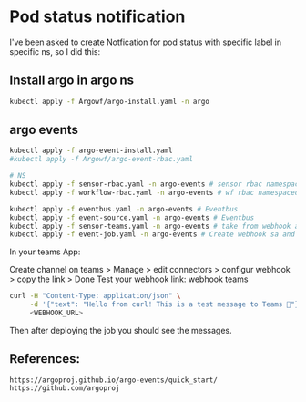 # Pod status notification
I've been asked to create Notfication for pod status with specific label in specific ns, so I did this:

## Install argo in argo ns
```bash
kubectl apply -f Argowf/argo-install.yaml -n argo
```

## argo events

```bash
kubectl apply -f argo-event-install.yaml 
#kubectl apply -f Argowf/argo-event-rbac.yaml

# NS
kubectl apply -f sensor-rbac.yaml -n argo-events # sensor rbac namespaced
kubectl apply -f workflow-rbac.yaml -n argo-events # wf rbac namespaced

kubectl apply -f eventbus.yaml -n argo-events # Eventbus
kubectl apply -f event-source.yaml -n argo-events # Eventbus
kubectl apply -f sensor-teams.yaml -n argo-events # take from webhook and trigger the wf
kubectl apply -f event-job.yaml -n argo-events # Create webhook sa and argo-event roles for the wf
```
In your teams App:

Create channel on teams > Manage > edit connectors > configur webhook > copy the link > Done
Test your webhook link: webhook teams

```bash
curl -H "Content-Type: application/json" \
     -d '{"text": "Hello from curl! This is a test message to Teams 🚀"}' \
     <WEBHOOK_URL>
```

Then after deploying the job you should see the messages.

## References:
    https://argoproj.github.io/argo-events/quick_start/
    https://github.com/argoproj
